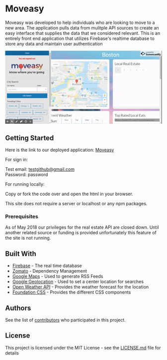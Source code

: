 # Moveasy

Moveasy was developed to help individuals who are looking to move to a new area. The application pulls data from mulitple API sources to create an easy interface that supplies the data that we considered relevant. This is an entirely front end application that utilizes Firebase's realtime database to store any data and maintain user authentication

![Moveasy Gif](/assets/images/moveasy.gif)

## Getting Started

Here is the link to our deployed application: [Moveasy](https://dbdoyle182.github.io/Moveasy/)

For sign in:

Test email: testgithub@gmail.com   
Password: password

For running locally:

 Copy or fork the code over and open the html in your browser.
 
 This site does not require a server or localhost or any npm packages.

### Prerequisites

As of May 2018 our privileges for the real estate API are closed down. Until another related source or funding is provided unfortunately this feature of the site is not running.

## Built With

* [Firebase](https://firebase.google.com/) - The real time database
* [Zomato](https://developers.zomato.com/api#) - Dependency Management
* [Google Maps](https://developers.google.com/maps/documentation/javascript/tutorial) - Used to generate RSS Feeds
* [Google Geolocation](https://developers.google.com/maps/documentation/geocoding/start) - Used to set a center location for searches
* [Open Weather API](https://www.openweathermap.org/api) - Provides the weather forecast for the location
* [Foundation CSS](https://foundation.zurb.com/) - Provides the different CSS components


## Authors

See the list of [contributors](https://github.com/your/project/contributors) who participated in this project.

## License

This project is licensed under the MIT License - see the [LICENSE.md](LICENSE.md) file for details


